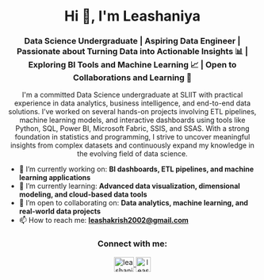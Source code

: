 <h1 align="center">Hi 👋, I'm Leashaniya</h1>
<h3 align="center">Data Science Undergraduate | Aspiring Data Engineer | Passionate about Turning Data into Actionable Insights 📊 | Exploring BI Tools and Machine Learning 📈 | Open to Collaborations and Learning 🤝</h3>

<p align="center">
I'm a committed Data Science undergraduate at SLIIT with practical experience in data analytics, business intelligence, and end-to-end data solutions. I’ve worked on several hands-on projects involving ETL pipelines, machine learning models, and interactive dashboards using tools like Python, SQL, Power BI, Microsoft Fabric, SSIS, and SSAS. With a strong foundation in statistics and programming, I strive to uncover meaningful insights from complex datasets and continuously expand my knowledge in the evolving field of data science.
</p>

- 🔭 I’m currently working on: **BI dashboards, ETL pipelines, and machine learning applications**
- 🌱 I’m currently learning: **Advanced data visualization, dimensional modeling, and cloud-based data tools**
- 👯 I’m open to collaborating on: **Data analytics, machine learning, and real-world data projects**
- 📫 How to reach me: **leashakrish2002@gmail.com**

<h3 align="center">Connect with me:</h3>
<p align="center">
  <a href="https://www.linkedin.com/in/leashaniya-krishnapillai-36b20a247/" target="_blank">
    <img align="center" src="https://raw.githubusercontent.com/rahuldkjain/github-profile-readme-generator/master/src/images/icons/Social/linked-in-alt.svg" alt="leashaniya krishnapillai" height="30" width="40" />
  </a>
  <a href="https://medium.com/@leashakrish2002" target="_blank">
    <img align="center" src="https://raw.githubusercontent.com/rahuldkjain/github-profile-readme-generator/master/src/images/icons/Social/medium.svg" alt="leashakrish2002" height="30"
